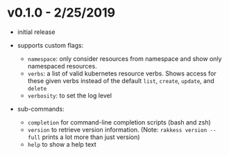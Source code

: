v0.1.0 - 2/25/2019
==

- initial release
- supports custom flags:
  - `namespace`: only consider resources from namespace and show only namespaced resources.
  - `verbs`: a list of valid kubernetes resource verbs. Shows access for these given verbs instead of the default `list`, `create`, `update`, and `delete`
  - `verbosity`: to set the log level

- sub-commands:
  - `completion` for command-line completion scripts (bash and zsh)
  - `version` to retrieve version information. (Note: `rakkess version --full` prints a lot more than just version)
  - `help` to show a help text
